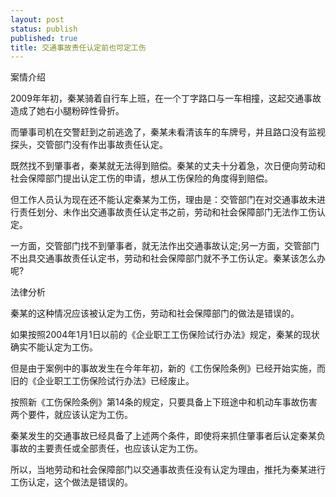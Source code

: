 ```yaml
---
layout: post
status: publish
published: true
title: 交通事故责任认定前也可定工伤
---
```


案情介绍

2009年年初，秦某骑着自行车上班，在一个丁字路口与一车相撞，这起交通事故造成了她右小腿粉碎性骨折。

而肇事司机在交警赶到之前逃逸了，秦某未看清该车的车牌号，并且路口没有监视探头，交管部门没有作出事故责任认定。

既然找不到肇事者，秦某就无法得到赔偿。秦某的丈夫十分着急，次日便向劳动和社会保障部门提出认定工伤的申请，想从工伤保险的角度得到赔偿。

但工作人员认为现在还不能认定秦某为工伤，理由是：交管部门在对交通事故未进行责任划分、未作出交通事故责任认定书之前，劳动和社会保障部门无法作工伤认定。

一方面，交管部门找不到肇事者，就无法作出交通事故认定;另一方面，交管部门不出具交通事故责任认定书，劳动和社会保障部门就不予工伤认定。秦某该怎么办呢?

法律分析

秦某的这种情况应该被认定为工伤，劳动和社会保障部门的做法是错误的。

如果按照2004年1月1日以前的《企业职工工伤保险试行办法》规定，秦某的现状确实不能认定为工伤。

但是由于案例中的事故发生在今年年初，新的《工伤保险条例》已经开始实施，而旧的《企业职工工伤保险试行办法》已经废止。

按照新《工伤保险条例》第14条的规定，只要具备上下班途中和机动车事故伤害两个要件，就应该认定为工伤。

秦某发生的交通事故已经具备了上述两个条件，即使将来抓住肇事者后认定秦某负事故的主要责任或全部责任，也应该认定为工伤。

所以，当地劳动和社会保障部门以交通事故责任没有认定为理由，推托为秦某进行工伤认定，这个做法是错误的。
